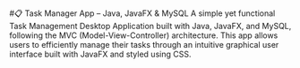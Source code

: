 #📋 Task Manager App – Java, JavaFX & MySQL
A simple yet functional Task Management Desktop Application built with Java, JavaFX, and MySQL, following the MVC (Model-View-Controller) architecture. This app allows users to efficiently manage their tasks through an intuitive graphical user interface built with JavaFX and styled using CSS.
